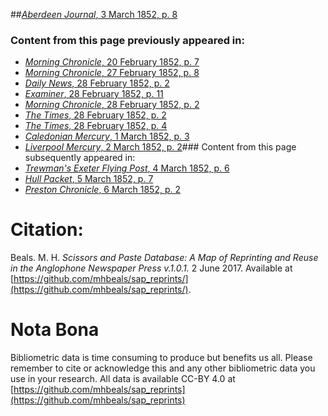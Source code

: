##[*Aberdeen Journal*, 3 March 1852, p. 8](https://mhbeals.github.io/sap_html/Aberdeen-Journal/Aberdeen-Journal-3-March-1852-p-8)

### Content from this page previously appeared in:
+ [*Morning Chronicle*, 20 February 1852, p. 7](https://mhbeals.github.io/sap_html/Morning-Chronicle/Morning-Chronicle-20-February-1852-p-7)
+ [*Morning Chronicle*, 27 February 1852, p. 8](https://mhbeals.github.io/sap_html/Morning-Chronicle/Morning-Chronicle-27-February-1852-p-8)
+ [*Daily News*, 28 February 1852, p. 2](https://mhbeals.github.io/sap_html/Daily-News/Daily-News-28-February-1852-p-2)
+ [*Examiner*, 28 February 1852, p. 11](https://mhbeals.github.io/sap_html/Examiner/Examiner-28-February-1852-p-11)
+ [*Morning Chronicle*, 28 February 1852, p. 2](https://mhbeals.github.io/sap_html/Morning-Chronicle/Morning-Chronicle-28-February-1852-p-2)
+ [*The Times*, 28 February 1852, p. 2](https://mhbeals.github.io/sap_html/The-Times/The-Times-28-February-1852-p-2)
+ [*The Times*, 28 February 1852, p. 4](https://mhbeals.github.io/sap_html/The-Times/The-Times-28-February-1852-p-4)
+ [*Caledonian Mercury*, 1 March 1852, p. 3](https://mhbeals.github.io/sap_html/Caledonian-Mercury/Caledonian-Mercury-1-March-1852-p-3)
+ [*Liverpool Mercury*, 2 March 1852, p. 2](https://mhbeals.github.io/sap_html/Liverpool-Mercury/Liverpool-Mercury-2-March-1852-p-2)### Content from this page subsequently appeared in:
+ [*Trewman's Exeter Flying Post*, 4 March 1852, p. 6](https://mhbeals.github.io/sap_html/Trewman's-Exeter-Flying-Post/Trewman's-Exeter-Flying-Post-4-March-1852-p-6)
+ [*Hull Packet*, 5 March 1852, p. 7](https://mhbeals.github.io/sap_html/Hull-Packet/Hull-Packet-5-March-1852-p-7)
+ [*Preston Chronicle*, 6 March 1852, p. 2](https://mhbeals.github.io/sap_html/Preston-Chronicle/Preston-Chronicle-6-March-1852-p-2)
                    
# Citation: 

Beals. M. H. *Scissors and Paste Database: A Map of Reprinting and Reuse in the Anglophone Newspaper Press v.1.0.1.* 2 June 2017. Available at [https://github.com/mhbeals/sap_reprints/](https://github.com/mhbeals/sap_reprints/). 
                    
# Nota Bona

Bibliometric data is time consuming to produce but benefits us all. Please remember to cite or acknowledge this and any other bibliometric data you use in your research. All data is available CC-BY 4.0 at [https://github.com/mhbeals/sap_reprints](https://github.com/mhbeals/sap_reprints)